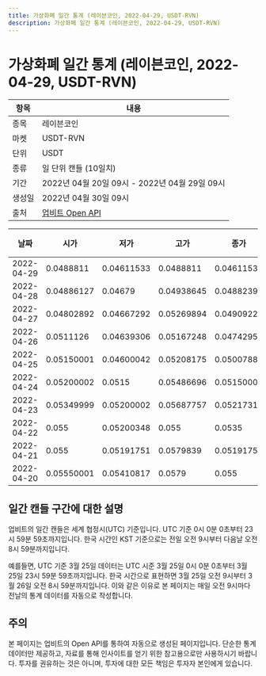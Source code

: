 ```yaml
---
title: 가상화폐 일간 통계 (레이븐코인, 2022-04-29, USDT-RVN)
description: 가상화폐 일간 통계 (레이븐코인, 2022-04-29, USDT-RVN)
---
```



가상화폐 일간 통계 (레이븐코인, 2022-04-29, USDT-RVN)
===

|항목|내용|
|--|--|
|종목|레이븐코인|
|마켓|USDT-RVN|
|단위|USDT|
|종류|일 단위 캔들 (10일치)|
|기간|2022년 04월 20일 09시 - 2022년 04월 29일 09시|
|생성일|2022년 04월 30일 09시|
|출처|[업비트 Open API](https://docs.upbit.com)|


|날짜|시가|저가|고가|종가|비고|
|--|--|--|--|--|--|
|2022-04-29|0.0488811|0.04611533|0.0488811|0.04611533|    |
|2022-04-28|0.04886127|0.04679|0.04938645|0.04882392|    |
|2022-04-27|0.04802892|0.04667292|0.05269894|0.04909228|    |
|2022-04-26|0.0511126|0.04639306|0.05167248|0.04742952|    |
|2022-04-25|0.05150001|0.04600042|0.05208175|0.05007888|    |
|2022-04-24|0.05200002|0.0515|0.05486696|0.05150001|    |
|2022-04-23|0.05349999|0.05200002|0.05687757|0.0521731|    |
|2022-04-22|0.055|0.05200348|0.055|0.0535|    |
|2022-04-21|0.055|0.05191751|0.0579839|0.05191751|    |
|2022-04-20|0.05550001|0.05410817|0.0579|0.055|    |


일간 캔들 구간에 대한 설명
---


업비트의 일간 캔들은 세계 협정시(UTC) 기준입니다. 
UTC 기준 0시 0분 0초부터 23시 59분 59초까지입니다. 
한국 시간인 KST 기준으로는 전일 오전 9시부터 다음날 오전 8시 59분까지입니다. 


예를들면, UTC 기준 3월 25일 데이터는 UTC 시준 3월 25일 0시 0분 0초부터 3월 25일 23시 59분 59초까지입니다. 
한국 시간으로 표현하면 3월 25일 오전 9시부터 3월 26일 오전 8시 59분까지입니다. 
이와 같은 이유로 본 페이지는 매일 오전 9시마다 전날의 통계 데이터를 자동으로 작성합니다. 


주의
---


본 페이지는 업비트의 Open API를 통하여 자동으로 생성된 페이지입니다. 
단순한 통계 데이터만 제공하고, 자료를 통해 인사이트를 얻기 위한 참고용으로만 사용하시기 바랍니다. 
투자를 권유하는 것은 아니며, 투자에 대한 모든 책임은 투자자 본인에게 있습니다. 
